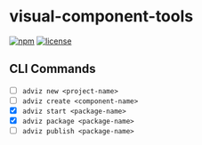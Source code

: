 # visual-component-tools

[![npm](https://img.shields.io/npm/v/@acrodata/visual-component-tools.svg)](https://www.npmjs.com/package/@acrodata/visual-component-tools)
[![license](https://img.shields.io/github/license/mashape/apistatus.svg)](https://github.com/acrodata/visual-component-tools/blob/main/LICENSE)

## CLI Commands

- [ ] `adviz new <project-name>`
- [ ] `adviz create <component-name>`
- [x] `adviz start <package-name>`
- [x] `adviz package <package-name>`
- [ ] `adviz publish <package-name>`
